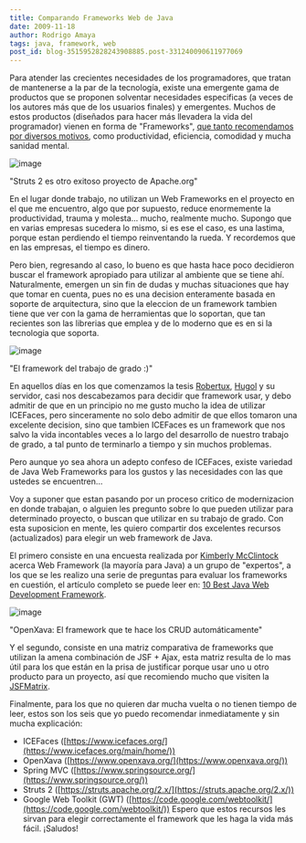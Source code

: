```yaml
---
title: Comparando Frameworks Web de Java
date: 2009-11-18
author: Rodrigo Amaya
tags: java, framework, web
post_id: blog-3515952828243908885.post-331240090611977069
---
```


Para atender las crecientes necesidades de los programadores, que tratan de mantenerse a la par de la tecnología, existe una emergente gama de productos que se proponen solventar necesidades especificas (a veces de los autores más que de los usuarios finales) y emergentes. Muchos de estos productos (diseñados para hacer más llevadera la vida del programador) vienen en forma de "Frameworks", [que tanto recomendamos por diversos motivos](https://www.srbyte.com/2009/03/si-no-estas-usando-un-framework.html), como productividad, eficiencia, comodidad y mucha sanidad mental.

![image](https://4.bp.blogspot.com/_ayvorITawE4/SwS-mUkMBkI/AAAAAAAACOk/hY-KI2fQ37c/s320/struts2-merger2.png)    

"Struts 2 es otro
exitoso proyecto de Apache.org"

En el lugar donde trabajo, no utilizan un Web Frameworks en el proyecto en el que me encuentro, algo que por supuesto, reduce enormemente la productividad, trauma y molesta... mucho, realmente mucho. Supongo que en varias empresas sucedera lo mismo, si es ese el caso, es una lastima, porque estan perdiendo el tiempo reinventando la rueda. Y recordemos que en las empresas, el tiempo es dinero.

Pero bien, regresando al caso, lo bueno es que hasta hace poco decidieron buscar el framework apropiado para utilizar al ambiente que se tiene ahí. Naturalmente, emergen un sin fin de dudas y muchas situaciones que hay que tomar en cuenta, pues no es una decision enteramente basada en soporte de arquitectura, sino que la eleccion de un framework tambien tiene que ver con la gama de herramientas que lo soportan, que tan recientes son las librerias que emplea y de lo moderno que es en si la tecnologia que soporta.

![image](https://4.bp.blogspot.com/_ayvorITawE4/SwS-lIEFlgI/AAAAAAAACOc/uJMUbuvZkag/s320/top_logo.jpg)    

"El framework del trabajo de grado :)"

En aquellos días en los que comenzamos la tesis [Robertux](https://twitter.com/robertux), [Hugol](https://javacafesv.blogspot.com/) y su servidor, casi nos descabezamos para decidir que framework usar, y debo admitir de que en un principio no me gusto mucho la idea de utilizar ICEFaces, pero sinceramente no solo debo admitir de que ellos tomaron una excelente decision, sino que tambien ICEFaces es un framework que nos salvo la vida incontables veces a lo largo del desarrollo de nuestro trabajo de grado, a tal punto de terminarlo a tiempo y sin muchos problemas.

Pero aunque yo sea ahora un adepto confeso de ICEFaces, existe variedad de Java Web Frameworks para los gustos y las necesidades con las que ustedes se encuentren...

Voy a suponer que estan pasando por un proceso critico de modernizacion en donde trabajan, o alguien les pregunto sobre lo que pueden utilizar para determinado proyecto, o buscan que utilizar en su trabajo de grado. Con esta suposicion en mente, les quiero compartir dos excelentes recursos (actualizados) para elegir un web framework de Java.

El primero consiste en una encuesta realizada por [Kimberly McClintock](https://olex.openlogic.com/wazi/author/kimberlymcclintock/) acerca Web Framework (la mayoría para Java) a un grupo de "expertos", a los que se les realizo una serie de preguntas para evaluar los frameworks en cuestión, el artículo completo se puede leer en: [10 Best Java Web Development Framework](https://blog.taragana.com/index.php/archive/10-best-java-web-development-framework/).

![image](https://3.bp.blogspot.com/_ayvorITawE4/SwS-nBS0M8I/AAAAAAAACOs/pI7VCuD7Pzw/s320/openxava.jpeg)    

"OpenXava: El framework que te hace los CRUD
automáticamente"

Y el segundo, consiste en una matriz comparativa de frameworks que utilizan la amena combinación de JSF + Ajax, esta matriz resulta de lo mas útil para los que están en la prisa de justificar porque usar uno u otro producto para un proyecto, así que recomiendo mucho que visiten la [JSFMatrix](https://www.jsfmatrix.net/).

Finalmente, para los que no quieren dar mucha vuelta o no tienen tiempo de leer, estos son los seis que yo puedo recomendar inmediatamente y sin mucha explicación:

- ICEFaces ([https://www.icefaces.org/](https://www.icefaces.org/main/home/))
- OpenXava ([https://www.openxava.org/](https://www.openxava.org/))
- Spring MVC ([https://www.springsource.org/](https://www.springsource.org/))
- Struts 2 ([https://struts.apache.org/2.x/](https://struts.apache.org/2.x/))
- Google Web Toolkit (GWT) ([https://code.google.com/webtoolkit/](https://code.google.com/webtoolkit/))
Espero que estos recursos les sirvan para elegir correctamente el framework que les haga la vida más fácil. ¡Saludos!